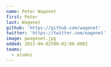 ```yaml
---
name: Peter Wagenet
first: Peter
last: Wagenet
github: 'https://github.com/wagenet'
twitter: 'https://twitter.com/wagenet'
image: pwagenet.jpg
added: 2013-04-02T09:02:00.000Z
teams:
  - alumni
---
```

